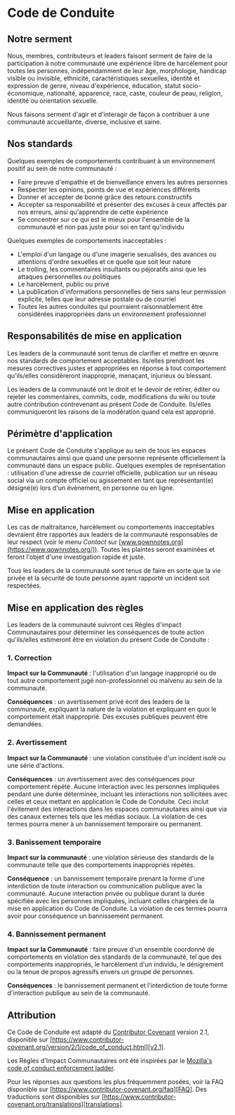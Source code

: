 # Code de Conduite

## Notre serment

Nous, membres, contributeurs et leaders faisont serment de faire de la participation à notre communauté une expérience libre de harcèlement pour toutes les personnes, indépendamment de leur âge, morphologie, handicap visible ou invisible, ethnicité, caractéristiques sexuelles, identité et expression de genre, niveau d'expérience, éducation, statut socio-économique, nationalté, apparence, race, caste, couleur de peau, religion, identité ou orientation sexuelle.

Nous faisons serment d'agir et d'interagir de façon à contribuer à une communauté accueillante, diverse, inclusive et saine.

## Nos standards

Quelques exemples de comportements contribuant à un environnement positif au sein de notre communauté :

- Faire preuve d'empathie et de bienveillance envers les autres personnes
- Respecter les opinions, points de vue et expériences différents
- Donner et accepter de bonne grâce des retours constructifs
- Accepter sa responsabilité et présenter des excuses à ceux affectés par nos erreurs, ainsi qu'apprendre de cette expérience
- Se concentrer sur ce qui est le mieux pour l'ensemble de la communauté et non pas juste pour soi en tant qu'individu

Quelques exemples de comportements inacceptables :

- L'emploi d'un langage ou d'une imagerie sexualisés, des avances ou attentions d'ordre sexuelles et ce quelle que soit leur nature
- Le trolling, les commentaires insultants ou péjoratifs ainsi que les attaques personnelles ou politiques
- Le harcèlement, public ou privé
- La publication d'informations personnelles de tiers sans leur permission explicite, telles que leur adresse postale ou de courriel
- Toutes les autres conduites qui pourraient raisonnablement être considérées inappropriées dans un environnement professionnel

## Responsabilités de mise en application

Les leaders de la communauté sont tenus de clarifier et mettre en œuvre nos standards de comportement acceptables. Ils/elles prendront les mesures correctives justes et appropriées en réponse à tout comportement qu'ils/elles considèreront inapproprié, menaçant, injurieux ou blessant.

Les leaders de la communauté ont le droit et le devoir de retirer, éditer ou rejeter les commentaires, commits, code, modifications du wiki ou toute autre contribution contrevenant au présent Code de Conduite. Ils/elles communiqueront les raisons de la modération quand cela est approprié.

## Périmètre d'application

Le présent Code de Conduite s'applique au sein de tous les espaces communautaires ainsi que quand une personne représente officiellement la communauté dans un espace public. Quelques exemples de représentation : utilisation d'une adresse de courriel officielle, publication sur un réseau social via un compte officiel ou agissement en tant que représentant(e) désigné(e) lors d'un évènement, en personne ou en ligne.

## Mise en application

Les cas de maltraitance, harcèlement ou comportements inacceptables devraient être rapportés aux leaders de la communauté responsables de leur respect (voir le menu _Contact_ sur [www.qownnotes.org](https://www.qownnotes.org/)). Toutes les plaintes seront examinées et feront l'objet d'une investigation rapide et juste.

Tous les leaders de la communauté sont tenus de faire en sorte que la vie privée et la sécurité de toute personne ayant rapporté un incident soit respectées.

## Mise en application des règles

Les leaders de la communauté suivront ces Règles d'impact Communautaires pour déterminer les conséquences de toute action qu'ils/elles estimeront être en violation du présent Code de Conduite :

### 1. Correction

**Impact sur la Communauté** : l'utilisation d'un langage inapproprié ou de tout autre comportement jugé non-professionnel ou malvenu au sein de la communauté.

**Conséquences** : un avertissement privé écrit des leaders de la communauté, expliquant la nature de la violation et expliquant en quoi le comportement était inapproprié. Des excuses publiques peuvent être demandées.

### 2. Avertissement

**Impact sur la Communauté** : une violation constituée d'un incident isolé ou une série d'actions.

**Conséquences** : un avertissement avec des conséquences pour comportement répété. Aucune interaction avec les personnes impliquées pendant une durée déterminée, incluant les interactions non sollicitées avec celles et ceux mettant en application le Code de Conduite. Ceci inclut l'évitement des interactions dans les espaces communautaires ainsi que via des canaux externes tels que les médias sociaux. La violation de ces termes pourra mener à un bannissement temporaire ou permanent.

### 3. Banissement temporaire

**Impact sur la communauté** : une violation sérieuse des standards de la communauté telle que des comportements inappropriés répétés.

**Conséquence** : un bannissement temporaire prenant la forme d'une interdiction de toute interaction ou communication publique avec la communauté. Aucune interaction privée ou publique durant la durée spécifiée avec les personnes impliquées, incluant celles chargées de la mise en application du Code de Conduite. La violation de ces termes pourra avoir pour conséquence un bannissement permanent.

### 4. Bannissement permanent

**Impact sur la Communauté** : faire preuve d'un ensemble coordonné de comportements en violation des standards de la communauté, tel que des comportements inappropriés, le harcèlement d'un individu, le dénigrement ou la tenue de propos agressifs envers un groupe de personnes.

**Conséquences** : le bannissement permanent et l'interdiction de toute forme d'interaction publique au sein de la communauté.

## Attribution

Ce Code de Conduite est adapté du [Contributor Covenant][homepage] version 2.1, disponible sur [https://www.contributor-covenant.org/version/2/1/code_of_conduct.html][v2.1].

Les Règles d'Impact Communautaires ont été inspirées par le [Mozilla's code of conduct enforcement ladder][Mozilla CoC].

Pour les réponses aux questions les plus fréquemment posées, voir la FAQ disponible sur [https://www.contributor-covenant.org/faq][FAQ]. Des traductions sont disponibles sur [https://www.contributor-covenant.org/translations][translations].

[homepage]: https://www.contributor-covenant.org
[v2.1]: https://www.contributor-covenant.org/version/2/1/code_of_conduct.html
[Mozilla CoC]: https://github.com/mozilla/diversity
[FAQ]: https://www.contributor-covenant.org/faq
[translations]: https://www.contributor-covenant.org/translations
